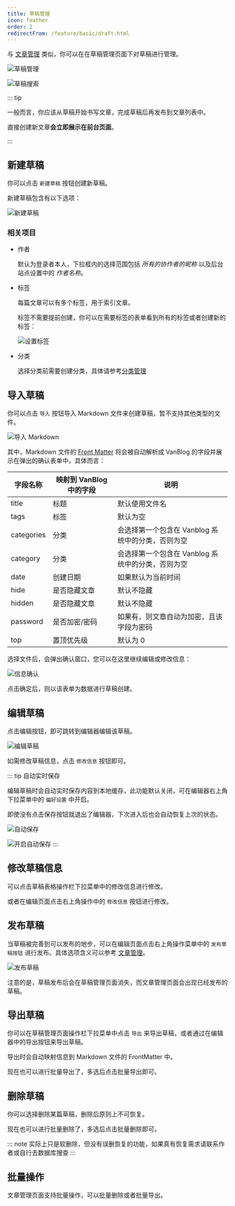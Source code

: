 ```yaml
---
title: 草稿管理
icon: feather
order: 2
redirectFrom: /feature/basic/draft.html
---
```


与 [文章管理](./article.md) 类似，你可以在在草稿管理页面下对草稿进行管理。

![草稿管理](https://pic.mereith.com/img/0f7f16346a52a69190fa11d08e92beb2.clipboard-2022-08-30.png)

![草稿搜索](https://pic.mereith.com/img/730ad49e1827f8972e582239122a62b4.clipboard-2022-08-16.png)

::: tip

一般而言，你应该从草稿开始书写文章，完成草稿后再发布到文章列表中。

直接创建新文章**会立即展示在前台页面**。

:::

## 新建草稿

你可以点击 `新建草稿` 按钮创建新草稿。

新建草稿包含有以下选项：

![新建草稿](https://www.mereith.com/static/img/4f96f5e2e1d7d289e85f69cabe2a8d35.clipboard-2022-09-06.png)

### 相关项目

- 作者

  默认为登录者本人，下拉框内的选择范围包括 _所有的协作者的昵称_ 以及后台站点设置中的 _作者名称_。

- 标签

  每篇文章可以有多个标签，用于索引文章。

  标签不需要提前创建，你可以在需要标签的表单看到所有的标签或者创建新的标签：

  ![设置标签](https://pic.mereith.com/img/f96db83327831a83b5eb7b010be0f431.clipboard-2022-08-15.png)

- 分类

  选择分类前需要创建分类，具体请参考[分类管理](./tag.md#分类管理)

## 导入草稿

你可以点击 `导入` 按钮导入 Markdown 文件来创建草稿，暂不支持其他类型的文件。

![导入 Markdown](https://pic.mereith.com/img/513d3fa66a42e3832682d623a0f0f664.clipboard-2022-08-29.png)

其中，Markdown 文件的 [Front Matter](https://hexo.bootcss.com/docs/front-matter.html) 将会被自动解析成 VanBlog 的字段并展示在弹出的确认表单中，具体而言：

| 字段名称   | 映射到 VanBlog 中的字段 | 说明                                              |
| ---------- | ----------------------- | ------------------------------------------------- |
| title      | 标题                    | 默认使用文件名                                    |
| tags       | 标签                    | 默认为空                                          |
| categories | 分类                    | 会选择第一个包含在 Vanblog 系统中的分类，否则为空 |
| category   | 分类                    | 会选择第一个包含在 Vanblog 系统中的分类，否则为空 |
| date       | 创建日期                | 如果默认为当前时间                                |
| hide       | 是否隐藏文章            | 默认不隐藏                                        |
| hidden     | 是否隐藏文章            | 默认不隐藏                                        |
| password   | 是否加密/密码           | 如果有，则文章自动为加密，且该字段为密码          |
| top        | 置顶优先级              | 默认为 0                                          |

选择文件后，会弹出确认窗口，您可以在这里继续编辑或修改信息：

![信息确认](https://pic.mereith.com/img/507093b889194a9726439c74474e90b0.clipboard-2022-08-29.png)

点击确定后，则以该表单为数据进行草稿创建。

## 编辑草稿

点击编辑按钮，即可跳转到编辑器编辑该草稿。

![编辑草稿](https://pic.mereith.com/img/577da489715c94c183247ba63887aac5.clipboard-2022-08-30.png)

如需修改草稿信息，点击 `修改信息` 按钮即可。

::: tip 自动实时保存

编辑草稿时会自动实时保存内容到本地缓存，此功能默认关闭，可在编辑器右上角下拉菜单中的 `偏好设置` 中开启。  

即使没有点击保存按钮就退出了编辑器，下次进入后也会自动恢复上次的状态。

![自动保存](https://pic.mereith.com/img/85fa1dc72226c92b7b176cc40690999d.clipboard-2022-08-31.png)

![开启自动保存](https://pic.mereith.com/img/83e5a9815d0538447ef2fa97fe9c875d.clipboard-2023-06-27.webp)
:::

## 修改草稿信息

可以点击草稿表格操作栏下拉菜单中的修改信息进行修改。

或者在编辑页面点击右上角操作中的 `修改信息` 按钮进行修改。

## 发布草稿

当草稿被完善到可以发布的地步，可以在编辑页面点击右上角操作菜单中的 `发布草稿按钮` 进行发布。具体选项含义可以参考 [文章管理](./article.md)。

![发布草稿](https://pic.mereith.com/img/4aadf867768d04fb906085532664c0df.clipboard-2023-02-27.png)

注意的是，草稿发布后会在草稿管理页面消失，而文章管理页面会出现已经发布的草稿。

## 导出草稿

你可以在草稿管理页面操作栏下拉菜单中点击 `导出` 来导出草稿，或者通过在编辑器中的导出按钮来导出草稿。

导出时会自动映射信息到 Markdown 文件的 FrontMatter 中。

现在也可以进行批量导出了，多选后点击批量导出即可。


## 删除草稿

你可以选择删除某篇草稿，删除后原则上不可恢复。

现在也可以进行批量删除了，多选后点击批量删除即可。

::: note 实际上只是软删除，但没有误删恢复的功能，如果真有恢复需求请联系作者或自行去数据库搜查
:::


## 批量操作

文章管理页面支持批量操作，可以批量删除或者批量导出。
